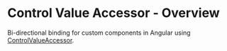 # Control Value Accessor - Overview
Bi-directional binding for custom components in Angular using [ControlValueAccessor](https://angular.io/api/forms/ControlValueAccessor).
